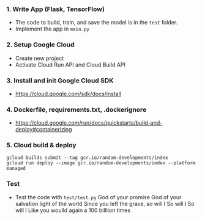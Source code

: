 ### 1. Write App (Flask, TensorFlow)
- The code to build, train, and save the model is in the `test` folder.
- Implement the app in `main.py`
### 2. Setup Google Cloud 
- Create new project
- Activate Cloud Run API and Cloud Build API

### 3. Install and init Google Cloud SDK
- https://cloud.google.com/sdk/docs/install

### 4. Dockerfile, requirements.txt, .dockerignore
- https://cloud.google.com/run/docs/quickstarts/build-and-deploy#containerizing

### 5. Cloud build & deploy
```
gcloud builds submit --tag gcr.io/random-developments/index
gcloud run deploy --image gcr.io/random-developments/index --platform managed
```

### Test
- Test the code with `test/test.py`
God of your promise
God of your salvation
light of the world
Since you left the grave, so will I
So will I
So will I
Like you woulld again a 100 billlion times
